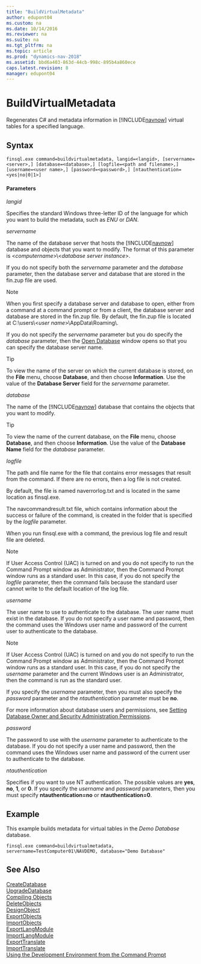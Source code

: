 ```yaml
---
title: "BuildVirtualMetadata"
author: edupont04
ms.custom: na
ms.date: 10/14/2016
ms.reviewer: na
ms.suite: na
ms.tgt_pltfrm: na
ms.topic: article
ms.prod: "dynamics-nav-2018"
ms.assetid: bbd6a403-863d-44cb-998c-895b4a860ece
caps.latest.revision: 8
manager: edupont04
---
```

# BuildVirtualMetadata
Regenerates C\# and metadata information in [!INCLUDE[navnow](includes/navnow_md.md)] virtual tables for a specified language.  

## Syntax  

```  
finsql.exe command=buildvirtualmetadata, langid=<langid>, [servername=<server>,] [database=<database>,] [logfile=<path and filename>,] [username=<user name>,] [password=<password>,] [ntauthentication=<yes|no|0|1>]  
```  

#### Parameters  
 *langid*  

 Specifies the standard Windows three-letter ID of the language for which you want to build the metadata, such as *ENU* or *DAN*.  

 *servername*  

 The name of the database server that hosts the [!INCLUDE[navnow](includes/navnow_md.md)] database and objects that you want to modify. The format of this parameter is \<*computername*>\\\<*database server instance*>.  

 If you do not specify both the *servername* parameter and the *database* parameter, then the database server and database that are stored in the fin.zup file are used.  

> [!NOTE]  
>  When you first specify a database server and database to open, either from a command at a command prompt or from a client, the database server and database are stored in the fin.zup file. By default, the fin.zup file is located at C:\\users\\\<*user name*>\\AppData\\Roaming\\.  

 If you do not specify the *servername* parameter but you do specify the *database* parameter, then the [Open Database](uiref/-$-S_2335-Open-Database-$-.md) window opens so that you can specify the database server name.  

> [!TIP]  
>  To view the name of the server on which the current database is stored, on the **File** menu, choose **Database**, and then choose **Information**. Use the value of the **Database Server** field for the *servername* parameter.  

 *database*  

 The name of the [!INCLUDE[navnow](includes/navnow_md.md)] database that contains the objects that you want to modify.  

> [!TIP]  
>  To view the name of the current database, on the **File** menu, choose **Database**, and then choose **Information**. Use the value of the **Database Name** field for the *database* parameter.  

 *logfile*  

 The path and file name for the file that contains error messages that result from the command. If there are no errors, then a log file is not created.  

 By default, the file is named naverrorlog.txt and is located in the same location as finsql.exe.  

 The navcommandresult.txt file, which contains information about the success or failure of the command, is created in the folder that is specified by the *logfile* parameter.  

 When you run finsql.exe with a command, the previous log file and result file are deleted.  

> [!NOTE]  
>  If User Access Control \(UAC\) is turned on and you do not specify to run the Command Prompt window as Administrator, then the Command Prompt window runs as a standard user. In this case, if you do not specify the *logfile* parameter, then the command fails because the standard user cannot write to the default location of the log file.  

 *username*  

 The user name to use to authenticate to the database. The user name must exist in the database. If you do not specify a user name and password, then the command uses the Windows user name and password of the current user to authenticate to the database.  

> [!NOTE]  
>  If User Access Control \(UAC\) is turned on and you do not specify to run the Command Prompt window as Administrator, then the Command Prompt window runs as a standard user. In this case, if you do not specify the *username* parameter and the current Windows user is an Administrator, then the command is run as the standard user.  

 If you specify the *username* parameter, then you must also specify the *password* parameter and the *ntauthentication* parameter must be **no**.  

 For more information about database users and permissions, see [Setting Database Owner and Security Administration Permissions](Setting-Database-Owner-and-Security-Administration-Permissions.md).  

 *password*  

 The password to use with the *username* parameter to authenticate to the database. If you do not specify a user name and password, then the command uses the Windows user name and password of the current user to authenticate to the database.  

 *ntauthentication*  

 Specifies if you want to use NT authentication. The possible values are **yes**, **no**, **1**, or **0**. If you specify the *username* and *password* parameters, then you must specify **ntauthentication=no** or **ntauthentication=0**.  

## Example  
 This example builds metadata for virtual tables in the *Demo Database* database.  

```  
finsql.exe command=buildvirtualmetadata, servername=TestComputer01\NAVDEMO, database="Demo Database"  
```  

## See Also  
 [CreateDatabase](CreateDatabase.md)   
 [UpgradeDatabase](UpgradeDatabase.md)   
 [Compiling Objects](Compiling-Objects.md)   
 [DeleteObjects](DeleteObjects.md)   
 [DesignObject](DesignObject.md)   
 [ExportObjects](ExportObjects.md)   
 [ImportObjects](ImportObjects.md)   
 [ExportLangModule](ExportLangModule.md)   
 [ImportLangModule](ImportLangModule.md)   
 [ExportTranslate](ExportTranslate.md)   
 [ImportTranslate](ImportTranslate.md)   
 [Using the Development Environment from the Command Prompt](Using-the-Development-Environment-from-the-Command-Prompt.md)
